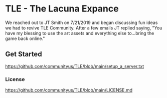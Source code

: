 # TLE - The Lacuna Expance
We reached out to JT Smith on 7/21/2019 and began discussing fun ideas we had to revive TLE Community. After a few emails JT replied saying,
"You have my blessing to use the art assets and everything else to...bring the game back online."
## Get Started
https://github.com/communityus/TLE/blob/main/setup_a_server.txt

### License
https://github.com/communityus/TLE/blob/main/LICENSE.md
